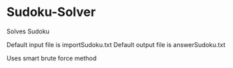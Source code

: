 # Sudoku-Solver
Solves Sudoku

Default input file is importSudoku.txt
Default output file is answerSudoku.txt

Uses smart brute force method
